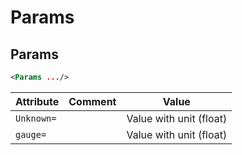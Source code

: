 #  Params 
##  Params 

```xml
<Params .../>
```

 

| Attribute | Comment | Value |
| --- | --- | --- |
| `Unknown=` |  | Value with unit (float) |
| `gauge=` |  | Value with unit (float) |

